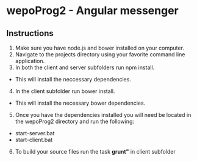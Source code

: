 # wepoProg2 - Angular messenger


## Instructions

1. Make sure you have node.js and bower installed on your computer.
2. Navigate to the projects directory using your favorite command line application.
3. In both the client and server subfolders run npm install.
  * This will install the neccessary dependencies.
4. In the client subfolder run bower install.
  * This will install the necessary bower dependencies.
5. Once you have the dependencies installed you will need be located in the wepoProg2 directory and run the following:
  * start-server.bat
  * start-client.bat
6. To build your source files run the task **grunt"** in client subfolder